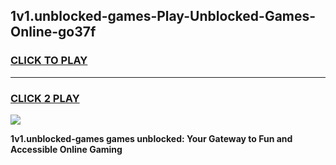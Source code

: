 
## 1v1.unblocked-games-Play-Unblocked-Games-Online-go37f
<h3>
<a href="https://premium76.site?title=1v1.unblocked-games&ref=24A">CLICK TO PLAY</a></h3>
<hr>

<h3>
<a href="https://premium76.site?title=1v1.unblocked-games&ref=24A">CLICK 2 PLAY</a>
  
</h3>

<a href="https://premium76.site?title=1v1.unblocked-games&ref=24A"><img src="https://clearcache.store/games.png"></a>


**1v1.unblocked-games games unblocked: Your Gateway to Fun and Accessible Online Gaming**
